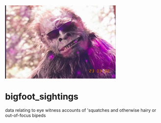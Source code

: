 ![Alt text](images/cool_pic.png)

# bigfoot_sightings
data relating to eye witness accounts of 'squatches and otherwise hairy or out-of-focus bipeds 
